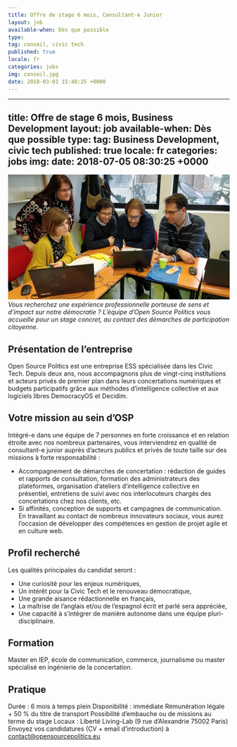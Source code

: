 ```yaml
---
title: Offre de stage 6 mois, Consultant-e Junior
layout: job
available-when: Dès que possible
type:
tag: conseil, civic tech
published: true
locale: fr
categories: jobs
img: conseil.jpg
date: 2018-03-01 15:48:25 +0000
---
```


---
title: Offre de stage 6 mois, Business Development
layout: job
available-when: Dès que possible
type:
tag: Business Development, civic tech
published: true
locale: fr
categories: jobs
img:
date: 2018-07-05 08:30:25 +0000
---
![](/img/conseil.jpg)
<br>
*Vous recherchez une expérience professionnelle porteuse de sens et d’impact sur notre démocratie ? L’équipe d’Open Source Politics vous accueille pour un stage concret, au contact des démarches de participation citoyenne.*

## Présentation de l’entreprise

Open Source Politics est une entreprise ESS spécialisée dans les Civic Tech. Depuis deux ans, nous accompagnons plus de vingt-cinq institutions et acteurs privés de premier plan dans leurs concertations numériques et budgets participatifs grâce aux méthodes d’intelligence collective et aux logiciels libres DemocracyOS et Decidim.

## Votre mission au sein d’OSP

Intégré-e dans une équipe de 7 personnes en forte croissance et en relation étroite avec nos nombreux partenaires, vous interviendrez en qualité de consultant-e junior auprès d’acteurs publics et privés de toute taille sur des missions à forte responsabilité :
- Accompagnement de démarches de concertation : rédaction de guides et rapports de consultation, formation des administrateurs des plateformes, organisation d’ateliers d’intelligence collective en présentiel, entretiens de suivi avec nos interlocuteurs chargés des concertations chez nos clients, etc.
- Si affinités, conception de supports et campagnes de communication.
En travaillant au contact de nombreux innovateurs sociaux, vous aurez l’occasion de développer des compétences en gestion de projet agile et en culture web.

## Profil recherché

Les qualités principales du candidat seront :

- Une curiosité pour les enjeux numériques,
- Un intérêt pour la Civic Tech et le renouveau démocratique,
- Une grande aisance rédactionnelle en français,
- La maîtrise de l’anglais et/ou de l’espagnol écrit et parlé sera appréciée,
- Une capacité à s’intégrer de manière autonome dans une équipe pluri-disciplinaire.


## Formation

Master en IEP, école de communication, commerce, journalisme ou master spécialisé en ingénierie de la concertation.

## Pratique

Durée : 6 mois à temps plein
Disponibilité : immédiate
Rémunération légale + 50 % du titre de transport
Possibilité d’embauche ou de missions au terme du stage
Locaux : Liberté Living-Lab (9 rue d’Alexandrie 75002 Paris)
Envoyez vos candidatures (CV + email d’introduction) à <a href="mailto:contact@opensourcepolitics.eu">contact@opensourcepolitics.eu</a>
